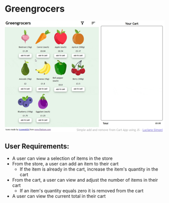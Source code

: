 # Greengrocers

![Result](result.gif)

## User Requirements:
  - A user can view a selection of items in the store
  - From the store, a user can add an item to their cart
    - If the item is already in the cart, increase the item's quantity in the cart
  - From the cart, a user can view and adjust the number of items in their cart
      - If an item's quantity equals zero it is removed from the cart
  - A user can view the current total in their cart
